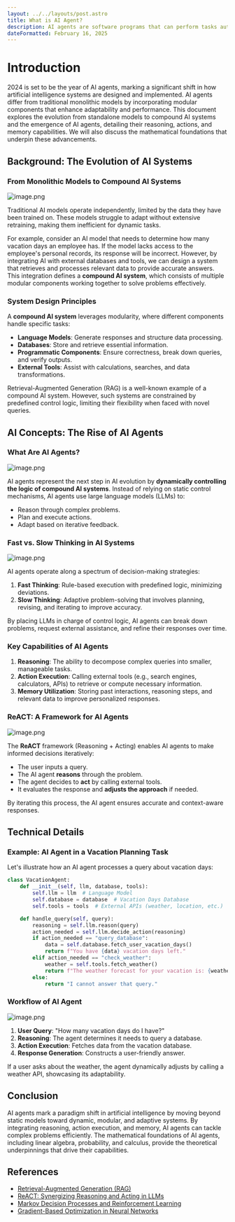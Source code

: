 ```yaml
---
layout: ../../layouts/post.astro
title: What is AI Agent?
description: AI agents are software programs that can perform tasks autonomously, using natural language to interact with users and other systems. They are designed to be able to learn and adapt to new situations, making them increasingly useful in a wide range of applications.
dateFormatted: February 16, 2025
---
```

# Introduction
2024 is set to be the year of AI agents, marking a significant shift in how artificial intelligence systems are designed and implemented. AI agents differ from traditional monolithic models by incorporating modular components that enhance adaptability and performance. This document explores the evolution from standalone models to compound AI systems and the emergence of AI agents, detailing their reasoning, actions, and memory capabilities. We will also discuss the mathematical foundations that underpin these advancements.

## Background: The Evolution of AI Systems

### From Monolithic Models to Compound AI Systems
![image.png](/assets/post/what-is-ai-agent/image.png)

Traditional AI models operate independently, limited by the data they have been trained on. These models struggle to adapt without extensive retraining, making them inefficient for dynamic tasks.

For example, consider an AI model that needs to determine how many vacation days an employee has. If the model lacks access to the employee's personal records, its response will be incorrect. However, by integrating AI with external databases and tools, we can design a system that retrieves and processes relevant data to provide accurate answers. This integration defines a **compound AI system**, which consists of multiple modular components working together to solve problems effectively.

### System Design Principles
A **compound AI system** leverages modularity, where different components handle specific tasks:

- **Language Models**: Generate responses and structure data processing.
- **Databases**: Store and retrieve essential information.
- **Programmatic Components**: Ensure correctness, break down queries, and verify outputs.
- **External Tools**: Assist with calculations, searches, and data transformations.

Retrieval-Augmented Generation (RAG) is a well-known example of a compound AI system. However, such systems are constrained by predefined control logic, limiting their flexibility when faced with novel queries.

## AI Concepts: The Rise of AI Agents

### What Are AI Agents?
![image.png](/assets/post/what-is-ai-agent/image%201.png)

AI agents represent the next step in AI evolution by **dynamically controlling the logic of compound AI systems**. Instead of relying on static control mechanisms, AI agents use large language models (LLMs) to:

- Reason through complex problems.
- Plan and execute actions.
- Adapt based on iterative feedback.

### Fast vs. Slow Thinking in AI Systems
![image.png](/assets/post/what-is-ai-agent/image%202.png)

AI agents operate along a spectrum of decision-making strategies:

1. **Fast Thinking**: Rule-based execution with predefined logic, minimizing deviations.
2. **Slow Thinking**: Adaptive problem-solving that involves planning, revising, and iterating to improve accuracy.

By placing LLMs in charge of control logic, AI agents can break down problems, request external assistance, and refine their responses over time.

### Key Capabilities of AI Agents
1. **Reasoning**: The ability to decompose complex queries into smaller, manageable tasks.
2. **Action Execution**: Calling external tools (e.g., search engines, calculators, APIs) to retrieve or compute necessary information.
3. **Memory Utilization**: Storing past interactions, reasoning steps, and relevant data to improve personalized responses.

### ReACT: A Framework for AI Agents
![image.png](/assets/post/what-is-ai-agent/image%203.png)

The **ReACT** framework (Reasoning + Acting) enables AI agents to make informed decisions iteratively:

- The user inputs a query.
- The AI agent **reasons** through the problem.
- The agent decides to **act** by calling external tools.
- It evaluates the response and **adjusts the approach** if needed.

By iterating this process, the AI agent ensures accurate and context-aware responses.

## Technical Details

### Example: AI Agent in a Vacation Planning Task
Let's illustrate how an AI agent processes a query about vacation days:

```python
class VacationAgent:
    def __init__(self, llm, database, tools):
        self.llm = llm  # Language Model
        self.database = database  # Vacation Days Database
        self.tools = tools  # External APIs (weather, location, etc.)

    def handle_query(self, query):
        reasoning = self.llm.reason(query)
        action_needed = self.llm.decide_action(reasoning)
        if action_needed == "query_database":
            data = self.database.fetch_user_vacation_days()
            return f"You have {data} vacation days left."
        elif action_needed == "check_weather":
            weather = self.tools.fetch_weather()
            return f"The weather forecast for your vacation is: {weather}."
        else:
            return "I cannot answer that query."

```

### Workflow of AI Agent
![image.png](/assets/post/what-is-ai-agent/image%204.png)

1. **User Query**: "How many vacation days do I have?"
2. **Reasoning**: The agent determines it needs to query a database.
3. **Action Execution**: Fetches data from the vacation database.
4. **Response Generation**: Constructs a user-friendly answer.

If a user asks about the weather, the agent dynamically adjusts by calling a weather API, showcasing its adaptability.

## Conclusion
AI agents mark a paradigm shift in artificial intelligence by moving beyond static models toward dynamic, modular, and adaptive systems. By integrating reasoning, action execution, and memory, AI agents can tackle complex problems efficiently. The mathematical foundations of AI agents, including linear algebra, probability, and calculus, provide the theoretical underpinnings that drive their capabilities.

## References
- [Retrieval-Augmented Generation (RAG)](https://arxiv.org/abs/2005.11401)
- [ReACT: Synergizing Reasoning and Acting in LLMs](https://arxiv.org/abs/2210.03629)
- [Markov Decision Processes and Reinforcement Learning](https://www.cs.cmu.edu/~10601b/slides/MDP_RL.pdf)
- [Gradient-Based Optimization in Neural Networks](https://www.analyticsvidhya.com/blog/2021/06/complete-guide-to-gradient-based-optimizers/)
